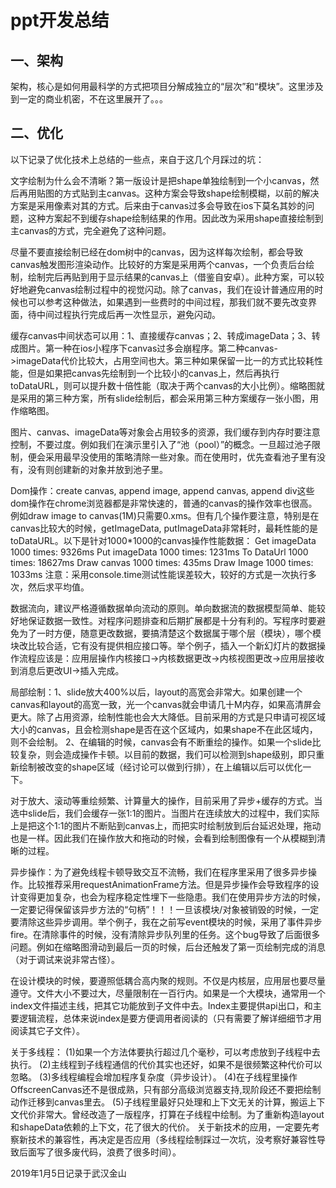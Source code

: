 # ppt开发总结

## 一、架构

架构，核心是如何用最科学的方式把项目分解成独立的“层次”和“模块”。这里涉及到一定的商业机密，不在这里展开了。。。

## 二、优化

以下记录了优化技术上总结的一些点，来自于这几个月踩过的坑：

文字绘制为什么会不清晰？第一版设计是把shape单独绘制到一个小canvas，然后再用贴图的方式贴到主canvas。这种方案会导致shape绘制模糊，以前的解决方案是采用像素对其的方式。后来由于canvas过多会导致在ios下莫名其妙的问题，这种方案起不到缓存shape绘制结果的作用。因此改为采用shape直接绘制到主canvas的方式，完全避免了这种问题。

尽量不要直接绘制已经在dom树中的canvas，因为这样每次绘制，都会导致canvas触发图形渲染动作。比较好的方案是采用两个canvas，一个负责后台绘制，绘制完后再贴到用于显示结果的canvas上（借鉴自安卓）。此种方案，可以较好地避免canvas绘制过程中的视觉闪动。除了canvas，我们在设计普通应用的时候也可以参考这种做法，如果遇到一些费时的中间过程，那我们就不要先改变界面，待中间过程执行完成后再一次性显示，避免闪动。

缓存canvas中间状态可以用：1、直接缓存canvas；2、转成imageData；3、转成图片。第一种在ios小程序下canvas过多会崩程序。第二种canvas->imageData代价比较大，占用空间也大。第三种如果保留一比一的方式比较耗性能，但是如果把canvas先绘制到一个比较小的canvas上，然后再执行toDataURL，则可以提升数十倍性能（取决于两个canvas的大小比例）。缩略图就是采用的第三种方案，所有slide绘制后，都会采用第三种方案缓存一张小图，用作缩略图。

图片、canvas、imageData等对象会占用较多的资源，我们缓存到内存时要注意控制，不要过度。例如我们在演示里引入了“池（pool）”的概念。一旦超过池子限制，便会采用最早没使用的策略清除一些对象。而在使用时，优先查看池子里有没有，没有则创建新的对象并放到池子里。

Dom操作：create canvas, append image, append canvas, append div这些dom操作在chrome浏览器都是非常快速的，普通的canvas的操作效率也很高。例如draw image to canvas(1M)只需要0.xms。但有几个操作要注意，特别是在canvas比较大的时候，getImageData, putImageData非常耗时，最耗性能的是toDataURL。以下是针对1000*1000的canvas操作性能数据：
Get imageData 1000 times: 9326ms
Put imageData 1000 times: 1231ms
To DataUrl 1000 times: 18627ms
Draw canvas 1000 times: 435ms
Draw Image 1000 times: 1033ms
注意：采用console.time测试性能误差较大，较好的方式是一次执行多次，然后求平均值。

数据流向，建议严格遵循数据单向流动的原则。单向数据流的数据模型简单、能较好地保证数据一致性。对程序问题排查和后期扩展都是十分有利的。写程序时要避免为了一时方便，随意更改数据，要搞清楚这个数据属于哪个层（模块），哪个模块改比较合适，它有没有提供相应接口等。举个例子，插入一个新幻灯片的数据操作流程应该是：应用层操作内核接口->内核数据更改->内核视图更改->应用层接收到消息后更改UI->插入完成。

局部绘制：1、slide放大400%以后，layout的高宽会非常大。如果创建一个canvas和layout的高宽一致，光一个canvas就会申请几十M内存，如果高清屏会更大。除了占用资源，绘制性能也会大大降低。目前采用的方式是只申请可视区域大小的canvas，且会检测shape是否在这个区域内，如果shape不在此区域内，则不会绘制。
2、在编辑的时候，canvas会有不断重绘的操作。如果一个slide比较复杂，则会造成操作卡顿。以目前的数据，我们可以检测到shape级别，即只重新绘制被改变的shape区域（经讨论可以做到行排），在上编辑以后可以优化一下。

对于放大、滚动等重绘频繁、计算量大的操作，目前采用了异步+缓存的方式。当选中slide后，我们会缓存一张1:1的图片。当图片在连续放大的过程中，我们实际上是把这个1:1的图片不断贴到canvas上，而把实时绘制放到后台延迟处理，拖动也是一样。因此我们在操作放大和拖动的时候，会看到绘制图像有一个从模糊到清晰的过程。

异步操作：为了避免线程卡顿导致交互不流畅，我们在程序里采用了很多异步操作。比较推荐采用requestAnimationFrame方法。但是异步操作会导致程序的设计变得更加复杂，也会为程序稳定性埋下一些隐患。我们在使用异步方法的时候，一定要记得保留该异步方法的“句柄”！！！一旦该模块/对象被销毁的时候，一定要清除这些异步调用。举个例子，我在之前写event模块的时候，采用了事件异步fire。在清除事件的时候，没有清除异步队列里的任务。这个bug导致了后面很多问题。例如在缩略图滑动到最后一页的时候，后台还触发了第一页绘制完成的消息（对于调试来说非常古怪）。

在设计模块的时候，要遵照低耦合高内聚的规则。不仅是内核层，应用层也要尽量遵守。文件大小不要过大，尽量限制在一百行内。如果是一个大模块，通常用一个index文件描述主线，把其它功能放到子文件中去。Index主要提供api出口，和主要逻辑流程，总体来说index是要方便调用者阅读的（只有需要了解详细细节才用阅读其它子文件）。

关于多线程：
(1)如果一个方法体要执行超过几个毫秒，可以考虑放到子线程中去执行。
(2)主线程到子线程通信的代价其实也还好，如果不是很频繁这种代价可以忽略。
(3)多线程编程会增加程序复杂度（异步设计）。
(4)在子线程里操作OffscreenCanvas还不是很成熟，只有部分高级浏览器支持,现阶段还不要把绘制动作迁移到canvas里去。
(5)子线程里最好只处理和上下文无关的计算，搬运上下文代价非常大。曾经改造了一版程序，打算在子线程中绘制。为了重新构造layout和shapeData依赖的上下文，花了很大的代价。
关于新技术的应用，一定要先考察新技术的兼容性，再决定是否应用（多线程绘制踩过一次坑，没考察好兼容性导致后面写了很多废代码，浪费了很多时间）。

2019年1月5日记录于武汉金山